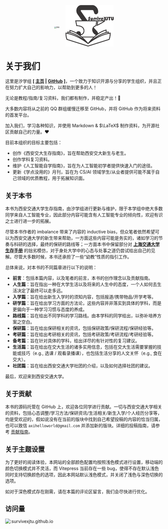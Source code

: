 <div style="display: flex; justify-content: center; align-items: center;">
    <div style="margin-right: 10px;">
        <img src="../images/title.png" alt="title" style="zoom: 40%;">
    </div>
    <div style="margin-left: 10px;">
        <img src="../images/SurviveXJTU.png" alt="SurviveXJTU" style="zoom: 15%;">
    </div>
</div>

# 关于我们

这里是汐学组 **\[ [主页](https://xistudygroup.github.io/) | [GitHub](https://github.com/XiStudyGroup) \]**，一个致力于知识开源与分享的学生组织，并且正在努力扩大自己的影响力，以帮助到更多的人！

无论是教程/指南/复习资料，我们都有制作，并稳定产出！🎉

大多数内容将从之前的 QQ 群组缓慢迁移至 GitHub，并将 GitHub 作为将来资料的首发平台。

加入我们，学习各种知识，并使用 Markdown & $\LaTeX$ 制作资料，为开源社区贡献自己的力量。❤️

目前本组织的目标主要包括：

- 创作《西安交大生存指南》，旨在帮助西安交大新生与老生。
- 创作学科复习资料。
- 维护《人工智能自学指南》，旨在为人工智能初学者提供快速入门的途径。
- 更新《学点没用的》月刊，旨在为 CS/AI 领域学生/从业者提供可能不属于自己领域的优质教程，用于拓展知识面。

## 关于本书

本书为西安交通大学生存指南，由汐学组进行更新与维护，限于本学组中绝大多数同学来自人工智能专业，因此部分内容可能含有人工智能专业的倾向性，欢迎有识之士进行进一步的拓展。

尽管本书作者的 imbalance 带来了内容的 inductive bias，但众笔者依然希望可以为西安交通大学的新生带来帮助，一方面这些内容可能是务实的，诸如学习的节奏与科研的选择，最终的保研的路线等；一方面本书中保留部分对 <strong>[上海交通大学生存手册](https://survivesjtu.gitbook.io/survivesjtumanual)</strong> 的拙劣模仿，对于身处大学中的心态与处事之道仍尝试给出自己的见解。尽管大多数时候，本书还承担了一些“幼教”性质的指引工作。

总体来说，对本书的不同篇章进行以下的说明：

- **前言**：包括本篇内容，以及笔者的前言，本书的创作理念以及贡献指南。
- **人生篇**：旨在指出一种在大学生活以及将来的人生中的态度，一个人如何去生活决定了最终可以走多远。
- **入学篇**：旨在给出新生入学时的须知内容，包括报道/携带物品/开学考等。
- **研学篇**：旨在给出学习方面的方法论，这些内容并非落实到具体的学科，而是更偏向于一种学习习惯与态度的养成。
- **路线篇**：旨在给出不同学科的学习路线。由本学科的同学给出，以弥补培养方案之空白。
- **保研篇**：旨在给出保研相关的资讯，包括保研政策/保研流程/保研经验等。
- **考研篇**：旨在给出考研相关的资讯，包括考研政策/考研流程/考研经验等。
- **备考篇**：旨在针对具体的学科，给出详尽的有针对性的复习建议。
- **生活篇**：旨在给出在交大生活的诸多实用信息，包括在交大生活需要掌握的技能或技巧（e.g., 选课 / 观看录播课），也包括生活分享的人文关怀（e.g., 食在交大）。
- **社团篇**：旨在给出西安交通大学社团的介绍，以及如何选择社团的建议。

最后，欢迎来到西安交通大学。

## 关于贡献

本书的源码托管在 GitHub 上，欢迎各位同学进行贡献。一切与西安交通大学相关的资料，包括心态调整/学习方法/保研资讯/生活相关/新生入学/个人经历分享等，均是受欢迎的，假如说没有在当前的版块中找到自己希望投稿的内容的恰当归属，也可以致信 `axihelloworld@gmail.com` 并添加新的版块。详细的投稿指南，请参考 [贡献指南](贡献指南.md)。

## 关于主题设置

为了更好的阅读体验，本网站的全部颜色配置均按照浅色模式进行设置，移动端的颜色切换模式并不灵活，而 Vitepress 当前存在一些 bug，使得不存在默认浅色同时支持切换颜色的选项，因此本网站默认浅色模式，并关闭了浅色与深色切换的选项。

如对于深色模式存在刚需，请在本篇的评论区留言，我们会尽快进行优化。

## 访问量

<div align: center>
  <img src="https://count.getloli.com/get/@:survivexjtu.github.io?theme=rule34" alt=":survivexjtu.github.io" style="display: block; margin: 0 auto;">
</div>